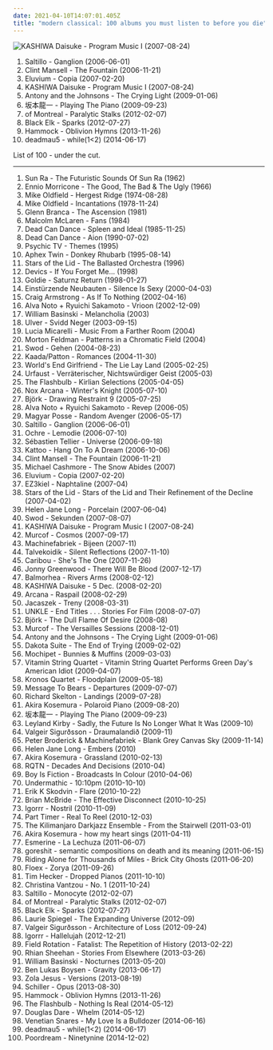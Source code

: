 ```yaml
---
date: 2021-04-10T14:07:01.405Z
title: "modern classical: 100 albums you must listen to before you die"
---
```

![KASHIWA Daisuke - Program Music I (2007-08-24)](http://coverartarchive.org/release/ead00f57-fba2-43f7-acba-99491acac9b6/11036616878-500.jpg "KASHIWA Daisuke - Program Music I (2007-08-24)")
<ol class="albums">
<li data-cover="https://img.discogs.com/YKBuZi5tKmnnPPk83hQMeRvvsis=/fit-in/600x600/filters:strip_icc():format(jpeg):mode_rgb():quality(90)/discogs-images/R-654304-1170195233.jpeg.jpg" data-tags="trip-hop, downtempo" role="button">Saltillo - Ganglion (2006-06-01)</li>
<li data-cover="http://coverartarchive.org/release/33abead4-3015-438f-9ea3-97f2cc5cb278/6074705469-500.jpg" data-tags="soundtrack" role="button">Clint Mansell - The Fountain (2006-11-21)</li>
<li data-cover="http://coverartarchive.org/release/9e0b9b07-1ac0-44d8-96a4-1b22f77b4941/15895781349-500.jpg" data-tags="ambient" role="button">Eluvium - Copia (2007-02-20)</li>
<li data-cover="http://coverartarchive.org/release/ead00f57-fba2-43f7-acba-99491acac9b6/11036616878-500.jpg" data-tags="electronic, glitch" role="button">KASHIWA Daisuke - Program Music I (2007-08-24)</li>
<li data-cover="http://coverartarchive.org/release/0c48ecde-bde3-4a26-9d55-edfd21555f62/9823776819-500.jpg" data-tags="alternative, 00s" role="button">Antony and the Johnsons - The Crying Light (2009-01-06)</li>
<li data-cover="http://coverartarchive.org/release/044fdea5-38f8-4c54-9f1b-e343c66f5410/24527462350-500.jpg" data-tags="soundtrack, japanese, ambient, modern classical" role="button">坂本龍一 - Playing The Piano (2009-09-23)</li>
<li data-cover="http://coverartarchive.org/release/22ace75c-a4a9-4893-bacc-082731288175/4110540965-500.jpg" data-tags="neo-psychedelia" role="button">of Montreal - Paralytic Stalks (2012-02-07)</li>
<li data-cover="http://coverartarchive.org/release/09391b51-7c9d-44b2-8e86-03fe36ba71ed/13775637323-500.jpg" data-tags="ambient, piano, atmospheric, melancholic, modern classical, dream music" role="button">Black Elk - Sparks (2012-07-27)</li>
<li data-cover="http://coverartarchive.org/release/7fed2586-a409-441a-b2a3-d6ea1b3107ad/5766164959-500.jpg" data-tags="ambient, post-rock" role="button">Hammock - Oblivion Hymns (2013-11-26)</li>
<li data-cover="http://coverartarchive.org/release/18715b52-3a80-4feb-9932-603525512d4d/7306940673-500.jpg" data-tags="progressive house" role="button">deadmau5 - while(1<2) (2014-06-17)</li>
</ol>
List of 100 - under the cut.
<!-- more -->

_________________

<ol class="albums">
<li data-cover="http://coverartarchive.org/release/a6c9d3b8-05da-4996-a3b5-93aab10f02d3/28855108015-500.jpg" data-tags="jazz" role="button">
Sun Ra - The Futuristic Sounds Of Sun Ra (1962)
</li>
<li data-cover="http://coverartarchive.org/release/9747d54b-1c5b-347e-b244-59c419cf900a/27094892626-500.jpg" data-tags="spaghetti western, western, film score" role="button">
Ennio Morricone - The Good, The Bad & The Ugly (1966)
</li>
<li data-cover="https://img.discogs.com/iQuDkDouKJZSou1DKToKPxqdIDs=/fit-in/600x600/filters:strip_icc():format(jpeg):mode_rgb():quality(90)/discogs-images/R-2854258-1304165274.jpeg.jpg" data-tags="progressive rock" role="button">
Mike Oldfield - Hergest Ridge (1974-08-28)
</li>
<li data-cover="http://coverartarchive.org/release/deb43c81-3021-4795-a2d8-20cbe3a6ce11/4317227862-500.jpg" data-tags="instrumental, progressive rock" role="button">
Mike Oldfield - Incantations (1978-11-24)
</li>
<li data-cover="http://coverartarchive.org/release/711c455e-832f-3f72-80c0-19f8d561d778/18299122757-500.jpg" data-tags="no wave" role="button">
Glenn Branca - The Ascension (1981)
</li>
<li data-cover="http://coverartarchive.org/release/bd2f5b66-2bd8-36c1-bfdd-993dea167599/26254885464-500.jpg" data-tags="mixup" role="button">
Malcolm McLaren - Fans (1984)
</li>
<li data-cover="http://coverartarchive.org/release/853ee016-b10d-3118-86ed-d9c3b797eebc/15258704059-500.jpg" data-tags="darkwave" role="button">
Dead Can Dance - Spleen and Ideal (1985-11-25)
</li>
<li data-cover="http://coverartarchive.org/release/48148a00-abee-387b-9784-1203490a1aad/16700970374-500.jpg" data-tags="ethereal, medieval" role="button">
Dead Can Dance - Aion (1990-07-02)
</li>
<li data-cover="https://img.discogs.com/5tFWK1dJpY2ZIcNgu-cSgIDSaas=/fit-in/599x585/filters:strip_icc():format(jpeg):mode_rgb():quality(90)/discogs-images/R-3612914-1338297842-6035.jpeg.jpg" data-tags="ambient, industrial, modern classical, porn soundtrack" role="button">
Psychic TV - Themes (1995)
</li>
<li data-cover="http://coverartarchive.org/release/a15e0831-cdf6-4e2a-a51b-034c6e98972b/2575192108-500.jpg" data-tags="idm" role="button">
Aphex Twin - Donkey Rhubarb (1995-08-14)
</li>
<li data-cover="http://coverartarchive.org/release/859acf52-fdaa-4755-ac35-289bffe2081e/4084262745-500.jpg" data-tags="ambient, drone" role="button">
Stars of the Lid - The Ballasted Orchestra (1996)
</li>
<li data-cover="http://coverartarchive.org/release/6a561ce4-a02f-4c4f-91e4-d1799c1c2b8e/18277196118-500.jpg" data-tags="dream pop" role="button">
Devics - If You Forget Me... (1998)
</li>
<li data-cover="http://coverartarchive.org/release/bd50be04-ab08-4468-b1a9-93fb05364bda/2610470476-500.jpg" data-tags="electronic, drum and bass, ffrr" role="button">
Goldie - Saturnz Return (1998-01-27)
</li>
<li data-cover="http://coverartarchive.org/release/e0ceeda4-fa04-30f0-b511-75117b673c7d/5760657089-500.jpg" data-tags="experimental, industrial" role="button">
Einstürzende Neubauten - Silence Is Sexy (2000-04-03)
</li>
<li data-cover="http://coverartarchive.org/release/fa36d534-179e-4252-ab32-adb2d1f72b63/8613776753-500.jpg" data-tags="ambient" role="button">
Craig Armstrong - As If To Nothing (2002-04-16)
</li>
<li data-cover="http://coverartarchive.org/release/d8435025-4b43-4da9-bd8d-ad37748e0acf/13114830432-500.jpg" data-tags="minimal" role="button">
Alva Noto + Ryuichi Sakamoto - Vrioon (2002-12-09)
</li>
<li data-cover="http://coverartarchive.org/release/c16b9226-557d-40ef-b0cd-60584e970e20/1858594196-500.jpg" data-tags="ambient" role="button">
William Basinski - Melancholia (2003)
</li>
<li data-cover="http://coverartarchive.org/release/4fb19aa0-aff2-48ce-85b0-b767f67fd985/11228342652-500.jpg" data-tags="ambient" role="button">
Ulver - Svidd Neger (2003-09-15)
</li>
<li data-cover="https://img.discogs.com/HFg8HB3ENTqCV9pnx9op_nh_maM=/fit-in/450x431/filters:strip_icc():format(jpeg):mode_rgb():quality(90)/discogs-images/R-2882105-1305490099.jpeg.jpg" data-tags="violin, modern classical, neo-classical" role="button">
Lucia Micarelli - Music From a Farther Room (2004)
</li>
<li data-cover="https://img.discogs.com/arHUhpCOzGeU3rVTz8i4pzYo-Xc=/fit-in/600x591/filters:strip_icc():format(jpeg):mode_rgb():quality(90)/discogs-images/R-11653728-1520094693-7966.jpeg.jpg" data-tags="minimalism, modern classical, gammarec, freepurp1e, feldman" role="button">
Morton Feldman - Patterns in a Chromatic Field (2004)
</li>
<li data-cover="http://coverartarchive.org/release/5e760dec-67cc-40fe-a23c-8e08aa6137d3/19385157963-500.jpg" data-tags="piano, ambient" role="button">
Swod - Gehen (2004-08-23)
</li>
<li data-cover="http://coverartarchive.org/release/b34454dd-65b5-4ae9-8fc0-db1e843dc936/25898561406-500.jpg" data-tags="avant-garde, experimental" role="button">
Kaada/Patton - Romances (2004-11-30)
</li>
<li data-cover="http://coverartarchive.org/release/515c3a3c-05ec-4a16-8e1c-ca1a9ef34e02/6155875688-500.jpg" data-tags="experimental, ambient, post-rock" role="button">
World's End Girlfriend - The Lie Lay Land (2005-02-25)
</li>
<li data-cover="http://coverartarchive.org/release/538c3e1a-dd81-4cc9-985a-1450ae63661d/2727000989-500.jpg" data-tags="black metal, atmospheric black metal" role="button">
Urfaust - Verräterischer, Nichtswürdiger Geist (2005-03)
</li>
<li data-cover="http://coverartarchive.org/release/9537e3a9-567f-445b-ad4c-145b282764de/6484407423-500.jpg" data-tags="idm" role="button">
The Flashbulb - Kirlian Selections (2005-04-05)
</li>
<li data-cover="https://img.discogs.com/iGUbpyngqulu0WQmzLxzX7TkKuI=/fit-in/600x600/filters:strip_icc():format(jpeg):mode_rgb():quality(90)/discogs-images/R-1401744-1577299401-4804.jpeg.jpg" data-tags="ambient, gothic, dark ambient" role="button">
Nox Arcana - Winter's Knight (2005-07-10)
</li>
<li data-cover="http://coverartarchive.org/release/22a23fb5-dad5-42d3-b90f-98a7834c0fae/8147320447-500.jpg" data-tags="soundtrack, experimental" role="button">
Björk - Drawing Restraint 9 (2005-07-25)
</li>
<li data-cover="http://coverartarchive.org/release/3f45b308-e7ae-4c50-83a1-6816f72b3753/21243800624-500.jpg" data-tags="raster-noton, experimental, piano" role="button">
Alva Noto + Ryuichi Sakamoto - Revep (2006-05)
</li>
<li data-cover="http://coverartarchive.org/release/5755e2f6-6dcb-4482-9dc0-6180a416c6b2/11154388666-500.jpg" data-tags="post-rock" role="button">
Magyar Posse - Random Avenger (2006-05-17)
</li>
<li data-cover="https://img.discogs.com/YKBuZi5tKmnnPPk83hQMeRvvsis=/fit-in/600x600/filters:strip_icc():format(jpeg):mode_rgb():quality(90)/discogs-images/R-654304-1170195233.jpeg.jpg" data-tags="trip-hop, downtempo" role="button">
Saltillo - Ganglion (2006-06-01)
</li>
<li data-cover="http://coverartarchive.org/release/72a39b1b-d97f-425d-8c2c-8a4d894cb804/4467708993-500.jpg" data-tags="idm" role="button">
Ochre - Lemodie (2006-07-10)
</li>
<li data-cover="http://coverartarchive.org/release/9d6f9dbc-882f-4300-a985-88525483968b/1331176075-500.jpg" data-tags="singer-songwriter, piano" role="button">
Sébastien Tellier - Universe (2006-09-18)
</li>
<li data-cover="https://img.discogs.com/xAMW7Kqd4VQfqsa466PIYsKC2l8=/fit-in/600x599/filters:strip_icc():format(jpeg):mode_rgb():quality(90)/discogs-images/R-802792-1173776485.jpeg.jpg" data-tags="ambient, idm" role="button">
Kattoo - Hang On To A Dream (2006-10-06)
</li>
<li data-cover="http://coverartarchive.org/release/33abead4-3015-438f-9ea3-97f2cc5cb278/6074705469-500.jpg" data-tags="soundtrack" role="button">
Clint Mansell - The Fountain (2006-11-21)
</li>
<li data-cover="http://coverartarchive.org/release/3b3ee7b7-a91e-4b70-bcc2-2669d1bf013d/16302212379-500.jpg" data-tags="classical, singer-songwriter" role="button">
Michael Cashmore - The Snow Abides (2007)
</li>
<li data-cover="http://coverartarchive.org/release/9e0b9b07-1ac0-44d8-96a4-1b22f77b4941/15895781349-500.jpg" data-tags="ambient" role="button">
Eluvium - Copia (2007-02-20)
</li>
<li data-cover="http://coverartarchive.org/release/6e9b4957-33eb-44c5-8745-71c3a7c9594a/8465355303-500.jpg" data-tags="modern classical" role="button">
EZ3kiel - Naphtaline (2007-04)
</li>
<li data-cover="https://img.discogs.com/mr7jkSHk6HA-v5SOFGaO9KBdejA=/fit-in/600x536/filters:strip_icc():format(jpeg):mode_rgb():quality(90)/discogs-images/R-940176-1175255015.jpeg.jpg" data-tags="ambient" role="button">
Stars of the Lid - Stars of the Lid and Their Refinement of the Decline (2007-04-02)
</li>
<li data-cover="https://img.discogs.com/JKO_2jpeaFzQnDGpJMZB22_KOtA=/fit-in/450x409/filters:strip_icc():format(jpeg):mode_rgb():quality(90)/discogs-images/R-1061290-1375123233-2586.jpeg.jpg" data-tags="instrumental, piano, new age" role="button">
Helen Jane Long - Porcelain (2007-06-04)
</li>
<li data-cover="http://coverartarchive.org/release/55ef0003-7b0a-435e-a49c-5c09fa6d3fe0/21137853085-500.jpg" data-tags="ambient" role="button">
Swod - Sekunden (2007-08-07)
</li>
<li data-cover="http://coverartarchive.org/release/ead00f57-fba2-43f7-acba-99491acac9b6/11036616878-500.jpg" data-tags="electronic, glitch" role="button">
KASHIWA Daisuke - Program Music I (2007-08-24)
</li>
<li data-cover="http://coverartarchive.org/release/d345799a-c328-4532-a14a-e82d8729aa9f/13277464961-500.jpg" data-tags="ambient, electronic" role="button">
Murcof - Cosmos (2007-09-17)
</li>
<li data-cover="http://coverartarchive.org/release/b52f4256-0d02-460e-b2bd-50aafdebe08c/22373580081-500.jpg" data-tags="ambient, drone, modern classical" role="button">
Machinefabriek - Bijeen (2007-11)
</li>
<li data-cover="https://img.discogs.com/hHBlB1yVh2-nM437JtDKFUjPNa0=/fit-in/600x613/filters:strip_icc():format(jpeg):mode_rgb():quality(90)/discogs-images/R-942451-1176025561.jpeg.jpg" data-tags="indie, epic, idm, moody, germany, modern classical, electronic music, rhythmic noise, estonia, brume, laid back electronica, fragmented beats" role="button">
Talvekoidik - Silent Reflections (2007-11-10)
</li>
<li data-cover="https://img.discogs.com/j3BGaWo42W48gv9unP7x8uorAWQ=/fit-in/512x520/filters:strip_icc():format(jpeg):mode_rgb():quality(90)/discogs-images/R-1241575-1229425115.jpeg.jpg" data-tags="indie" role="button">
Caribou - She's The One (2007-11-26)
</li>
<li data-cover="http://coverartarchive.org/release/51392bf7-adaf-4c93-8f81-4f49d09fea2d/8258208354-500.jpg" data-tags="soundtrack" role="button">
Jonny Greenwood - There Will Be Blood (2007-12-17)
</li>
<li data-cover="http://coverartarchive.org/release/7595a6c9-7ae5-4dc3-b9d1-c96f1a928f45/11979030393-500.jpg" data-tags="post-rock, piano, instrumental, ambient" role="button">
Balmorhea - Rivers Arms (2008-02-12)
</li>
<li data-cover="http://coverartarchive.org/release/42d0dac8-0dbd-4205-b33a-c52268c7aa2d/12903776661-500.jpg" data-tags="electronic" role="button">
KASHIWA Daisuke - 5 Dec. (2008-02-20)
</li>
<li data-cover="http://coverartarchive.org/release/bd609443-4c31-48fd-b1fe-8285eb8530d5/4860307885-500.jpg" data-tags="darkwave, neoclassical" role="button">
Arcana - Raspail (2008-02-29)
</li>
<li data-cover="https://img.discogs.com/nlM6ZmTnq49cHQ22AXj2ZkRHBuo=/fit-in/600x592/filters:strip_icc():format(jpeg):mode_rgb():quality(90)/discogs-images/R-1288927-1206787698.jpeg.jpg" data-tags="ambient" role="button">
Jacaszek - Treny (2008-03-31)
</li>
<li data-cover="http://coverartarchive.org/release/05c9c1aa-9b47-434c-9536-74fe56283bbc/25665078834-500.jpg" data-tags="electronic" role="button">
UNKLE - End Titles . . . Stories For Film (2008-07-07)
</li>
<li data-cover="http://coverartarchive.org/release/cb077503-d181-4a11-9ad4-740a04bc2670/5163613204-500.jpg" data-tags="electronic" role="button">
Björk - The Dull Flame Of Desire (2008-08)
</li>
<li data-cover="http://coverartarchive.org/release/d127ac52-bdae-45ed-94b4-b72e805e353f/13277500423-500.jpg" data-tags="electronic, classical, ambient, minimal, spooky, modern classical, minimalist" role="button">
Murcof - The Versailles Sessions (2008-12-01)
</li>
<li data-cover="http://coverartarchive.org/release/0c48ecde-bde3-4a26-9d55-edfd21555f62/9823776819-500.jpg" data-tags="alternative, 00s" role="button">
Antony and the Johnsons - The Crying Light (2009-01-06)
</li>
<li data-cover="https://img.discogs.com/oSZSAYcfuPgNH85uQH8DAZwczao=/fit-in/261x265/filters:strip_icc():format(jpeg):mode_rgb():quality(90)/discogs-images/R-1582598-1230080028.jpeg.jpg" data-tags="instrumental, ambient, melancholy, modern classical, autumn, boomkat, music for a sad road movie" role="button">
Dakota Suite - The End of Trying (2009-02-02)
</li>
<li data-cover="http://coverartarchive.org/release/6713de30-2203-4041-b4cf-7d9ce6a05303/5243893377-500.jpg" data-tags="experimental, acid jazz, krautrock, melodic, trip hop, glitchy, tribal, modern classical, cozy, daly city, mochipet, daedelus" role="button">
Mochipet - Bunnies & Muffins (2009-03-03)
</li>
<li data-cover="http://coverartarchive.org/release/394bda06-b2e6-4c9d-97fb-cbfe25fa8d9c/21433342876-500.jpg" data-tags="classical, chamber pop, cover, green day, modern classical, modern string quartet" role="button">
Vitamin String Quartet - Vitamin String Quartet Performs Green Day's American Idiot (2009-04-07)
</li>
<li data-cover="http://coverartarchive.org/release/0b33ed2f-b1e1-43d1-82ad-a1e9f9f9c6bf/12063130383-500.jpg" data-tags="world, mind-blowing" role="button">
Kronos Quartet - Floodplain (2009-05-18)
</li>
<li data-cover="http://coverartarchive.org/release/2b9d907e-72ee-4420-82e9-daf39f19750f/6068721390-500.jpg" data-tags="post-rock, post rock, ambient" role="button">
Message To Bears - Departures (2009-07-07)
</li>
<li data-cover="http://coverartarchive.org/release/86867f3d-eb2b-4e2d-8431-129eb3be060f/11460798997-500.jpg" data-tags="ambient" role="button">
Richard Skelton - Landings (2009-07-28)
</li>
<li data-cover="http://coverartarchive.org/release/b361668a-2c27-49d1-9d76-d5ad374c789b/6674977315-500.jpg" data-tags="piano" role="button">
Akira Kosemura - Polaroid Piano (2009-08-20)
</li>
<li data-cover="http://coverartarchive.org/release/044fdea5-38f8-4c54-9f1b-e343c66f5410/24527462350-500.jpg" data-tags="soundtrack, japanese, ambient, modern classical" role="button">
坂本龍一 - Playing The Piano (2009-09-23)
</li>
<li data-cover="http://coverartarchive.org/release/3756b97d-1b31-4e9b-97ae-14af0250e43c/22036421277-500.jpg" data-tags="ambient, depressing, modern classical, interesting title" role="button">
Leyland Kirby - Sadly, the Future Is No Longer What It Was (2009-10)
</li>
<li data-cover="https://img.discogs.com/e1jffuBQm07QIDbQa_WRYb9RkJA=/fit-in/350x350/filters:strip_icc():format(jpeg):mode_rgb():quality(90)/discogs-images/R-2034066-1274102133.jpeg.jpg" data-tags="neoclassical" role="button">
Valgeir Sigurðsson - Draumalandið (2009-11)
</li>
<li data-cover="https://via.placeholder.com/450" data-tags="ambient" role="button">
Peter Broderick & Machinefabriek - Blank Grey Canvas Sky (2009-11-14)
</li>
<li data-cover="https://img.discogs.com/AffOamM0gz7iZ0sywU7mJV5lfQQ=/fit-in/600x600/filters:strip_icc():format(jpeg):mode_rgb():quality(90)/discogs-images/R-3427586-1375123529-6908.jpeg.jpg" data-tags="instrumental, piano, new age, modern classical, fire and water" role="button">
Helen Jane Long - Embers (2010)
</li>
<li data-cover="https://img.discogs.com/ArFZZ3Ph2Ae1FrWRIOcGZeYFEiI=/fit-in/600x539/filters:strip_icc():format(jpeg):mode_rgb():quality(90)/discogs-images/R-2182655-1268480028.jpeg.jpg" data-tags="ambient" role="button">
Akira Kosemura - Grassland (2010-02-13)
</li>
<li data-cover="https://img.discogs.com/C2Cv1ugSZFxILd7HA7fUrWHVxiQ=/fit-in/376x376/filters:strip_icc():format(jpeg):mode_rgb():quality(90)/discogs-images/R-2359473-1279398577.jpeg.jpg" data-tags="modern classical" role="button">
RQTN - Decades And Decisions (2010-04)
</li>
<li data-cover="http://coverartarchive.org/release/8b470c8b-fa30-4efa-a37e-8067756ff397/2820384963-500.jpg" data-tags="electronic, ambient" role="button">
Boy Is Fiction - Broadcasts In Colour (2010-04-06)
</li>
<li data-cover="http://coverartarchive.org/release/ad6db21d-fab9-4aaa-b6fc-a2f128821d4f/12017292267-500.jpg" data-tags="ambient, industrial, idm" role="button">
Undermathic - 10:10pm (2010-10-10)
</li>
<li data-cover="http://coverartarchive.org/release/00ca7263-cf2c-4d69-b674-8e59ae87e239/829557408-500.jpg" data-tags="modern classical, dark ambient, sonic pieces" role="button">
Erik K Skodvin - Flare (2010-10-22)
</li>
<li data-cover="https://img.discogs.com/Cqh9MCUyCi-rXMPs7VL_JL5pNio=/fit-in/450x450/filters:strip_icc():format(jpeg):mode_rgb():quality(90)/discogs-images/R-2503267-1287579921.jpeg.jpg" data-tags="kranky" role="button">
Brian McBride - The Effective Disconnect (2010-10-25)
</li>
<li data-cover="http://coverartarchive.org/release/91fcc8ff-0e43-3755-9efc-342bd1854d17/2911468663-500.jpg" data-tags="breakcore, idm" role="button">
Igorrr - Nostril (2010-11-09)
</li>
<li data-cover="https://img.discogs.com/Qo4QI5pea63UMELNaPyPEPRWnb8=/fit-in/600x613/filters:strip_icc():format(jpeg):mode_rgb():quality(90)/discogs-images/R-2634606-1294280428.jpeg.jpg" data-tags="ambient, minimalism, modern classical, neofolk, emusic, electro-acoustic, bedroom music, empress, moteer, the remote viewer, lost tribe sound, aaron martin, heidi elva, scissors and sellotape, upward arrows" role="button">
Part Timer - Real To Reel (2010-12-03)
</li>
<li data-cover="http://coverartarchive.org/release/dd694589-36c0-4a3d-9757-a2a5aeb0076c/3256825341-500.jpg" data-tags="dark jazz" role="button">
The Kilimanjaro Darkjazz Ensemble - From the Stairwell (2011-03-01)
</li>
<li data-cover="https://img.discogs.com/zqAGi5QJ_klkUX26Ca2f7ii4BGg=/fit-in/420x420/filters:strip_icc():format(jpeg):mode_rgb():quality(90)/discogs-images/R-7478851-1442310612-9901.jpeg.jpg" data-tags="piano" role="button">
Akira Kosemura - how my heart sings (2011-04-11)
</li>
<li data-cover="https://img.discogs.com/Ceuamf6hVxQfVR0XWGp18Hckcls=/fit-in/600x598/filters:strip_icc():format(jpeg):mode_rgb():quality(90)/discogs-images/R-2916395-1455291507-5311.jpeg.jpg" data-tags="post-rock, chamber, chamber pop, modern classical, neoclassical, art pop" role="button">
Esmerine - La Lechuza (2011-06-07)
</li>
<li data-cover="http://coverartarchive.org/release/0c1f6608-176c-407c-bce0-2d9afbd1813f/18279685376-500.jpg" data-tags="breakcore" role="button">
goreshit - semantic compositions on death and its meaning (2011-06-15)
</li>
<li data-cover="https://img.discogs.com/ZPx5Y2GqChGJ1JckFCb2zvq4prI=/fit-in/600x600/filters:strip_icc():format(jpeg):mode_rgb():quality(90)/discogs-images/R-5802758-1403089387-9875.jpeg.jpg" data-tags="instrumental, experimental, post-rock, usa, piano, epic, experimental rock, minimal, instrumental rock, american, postrock, post rock, crossover, modern classical, american underground, netlabel, 10s, creative commons, free music, new jersey, america, new brunswick, electro-acoustic, chamber rock, weblabel, netaudio, netlabels, organic electronica, free albums, net labels music, free album, webaudio, bad panda, usa underground, weblabels" role="button">
Riding Alone for Thousands of Miles - Brick City Ghosts (2011-06-20)
</li>
<li data-cover="http://coverartarchive.org/release/884e1ff1-6068-4eb8-954a-bc7c41f67a50/916320146-500.jpg" data-tags="electronic" role="button">
Floex - Zorya (2011-09-26)
</li>
<li data-cover="http://coverartarchive.org/release/566e1e78-5b72-45cc-81df-b1db543b67cd/16162039894-500.jpg" data-tags="ambient" role="button">
Tim Hecker - Dropped Pianos (2011-10-10)
</li>
<li data-cover="http://coverartarchive.org/release/c9d7d3a5-8a1c-4dca-ae90-b0cb2233a1ac/4800580340-500.jpg" data-tags="ambient" role="button">
Christina Vantzou - No. 1 (2011-10-24)
</li>
<li data-cover="http://coverartarchive.org/release/56598935-3cce-4e24-b442-4c9aab2ac63b/18347773642-500.jpg" data-tags="trip-hop, experimental" role="button">
Saltillo - Monocyte (2012-02-07)
</li>
<li data-cover="http://coverartarchive.org/release/22ace75c-a4a9-4893-bacc-082731288175/4110540965-500.jpg" data-tags="neo-psychedelia" role="button">
of Montreal - Paralytic Stalks (2012-02-07)
</li>
<li data-cover="http://coverartarchive.org/release/09391b51-7c9d-44b2-8e86-03fe36ba71ed/13775637323-500.jpg" data-tags="ambient, piano, atmospheric, melancholic, modern classical, dream music" role="button">
Black Elk - Sparks (2012-07-27)
</li>
<li data-cover="http://coverartarchive.org/release/2e4559c2-0370-4b88-8549-e9be7cce922a/27807360410-500.jpg" data-tags="electronic, minimal" role="button">
Laurie Spiegel - The Expanding Universe (2012-09)
</li>
<li data-cover="https://img.discogs.com/NX10pZDJ_YjhiTnzDJQkrMQTIrk=/fit-in/600x600/filters:strip_icc():format(jpeg):mode_rgb():quality(90)/discogs-images/R-3894497-1351975232-9440.jpeg.jpg" data-tags="ambient" role="button">
Valgeir Sigurðsson - Architecture of Loss (2012-09-24)
</li>
<li data-cover="http://coverartarchive.org/release/5b08a32c-b1b1-41af-80aa-b278ee3b2cbd/4241397444-500.jpg" data-tags="breakcore" role="button">
Igorrr - Hallelujah (2012-12-21)
</li>
<li data-cover="https://img.discogs.com/X_5t6P91Z4eYeRXHROOy3AUlvkg=/fit-in/600x600/filters:strip_icc():format(jpeg):mode_rgb():quality(90)/discogs-images/R-4295792-1361014724-3588.jpeg.jpg" data-tags="alternative, cinematic, atmospheric, melancholy, ethereal, modern classical" role="button">
Field Rotation - Fatalist: The Repetition of History (2013-02-22)
</li>
<li data-cover="http://coverartarchive.org/release/7c0a6825-b59e-4230-af33-811c687b2040/3676212067-500.jpg" data-tags="ambient" role="button">
Rhian Sheehan - Stories From Elsewhere (2013-03-26)
</li>
<li data-cover="http://coverartarchive.org/release/36c72aeb-76bb-4ea4-9922-f309fb8e7c6a/4187206696-500.jpg" data-tags="ambient" role="button">
William Basinski - Nocturnes (2013-05-20)
</li>
<li data-cover="http://coverartarchive.org/release/5530b6d8-24ef-40c8-9e3a-5e8329c33ae5/13322786969-500.jpg" data-tags="ambient, modern classical" role="button">
Ben Lukas Boysen - Gravity (2013-06-17)
</li>
<li data-cover="https://img.discogs.com/VhSMhxPAX0ohlN01LrEVL1QdZBw=/fit-in/600x600/filters:strip_icc():format(jpeg):mode_rgb():quality(90)/discogs-images/R-5303874-1390141495-9498.jpeg.jpg" data-tags="experimental" role="button">
Zola Jesus - Versions (2013-08-19)
</li>
<li data-cover="http://coverartarchive.org/release/a10dd660-a6fe-4ce3-b5af-0ae0473ff368/5180113172-500.jpg" data-tags="electronic, female vocalists, modern classical, newage, psy, classical trance, general new age, new age and ambient, my new age, new age rythm, nice new age, new age fusion, new age influences, new age aesthetics, ambient classical, new age instrumental, new age favorites, new age collection, ethereal new age, chill new age, new age electronic, genre: new age, new age ambiant, orceastreal, schiller - opus 2014" role="button">
Schiller - Opus (2013-08-30)
</li>
<li data-cover="http://coverartarchive.org/release/7fed2586-a409-441a-b2a3-d6ea1b3107ad/5766164959-500.jpg" data-tags="ambient, post-rock" role="button">
Hammock - Oblivion Hymns (2013-11-26)
</li>
<li data-cover="https://img.discogs.com/h0Rv4f9xaa9sQDSbESwupQb3l88=/fit-in/600x214/filters:strip_icc():format(jpeg):mode_rgb():quality(90)/discogs-images/R-853570-1201954609.jpeg.jpg" data-tags="electronic" role="button">
The Flashbulb - Nothing Is Real (2014-05-12)
</li>
<li data-cover="http://coverartarchive.org/release/b4838124-d270-4197-ab51-4888f32a2cb6/6581521133-500.jpg" data-tags="singer-songwriter" role="button">
Douglas Dare - Whelm (2014-05-12)
</li>
<li data-cover="http://coverartarchive.org/release/896d548a-5750-46ff-92da-57863c4690c0/13242850947-500.jpg" data-tags="breakcore" role="button">
Venetian Snares - My Love Is a Bulldozer (2014-06-16)
</li>
<li data-cover="http://coverartarchive.org/release/18715b52-3a80-4feb-9932-603525512d4d/7306940673-500.jpg" data-tags="progressive house" role="button">
deadmau5 - while(1<2) (2014-06-17)
</li>
<li data-cover="https://img.discogs.com/P-PeTy1oGiliJepKcIDGfnwG9Ao=/fit-in/600x600/filters:strip_icc():format(jpeg):mode_rgb():quality(90)/discogs-images/R-6370726-1417574503-6796.jpeg.jpg" data-tags="electronic, ambient, experimental, downtempo, idm, avant garde, breaks, modern classical" role="button">
Poordream - Ninetynine (2014-12-02)
</li>
</ol>
